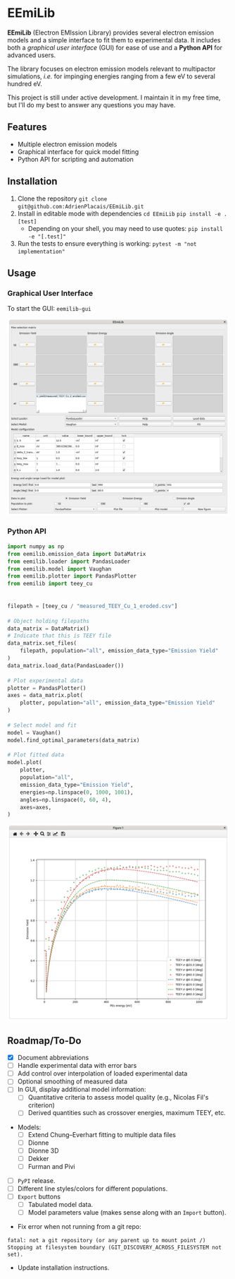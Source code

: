 # EEmiLib

**EEmiLib** (Electron EMIssion Library) provides several electron emission models and
a simple interface to fit them to experimental data.
It includes both a _graphical user interface_ (GUI) for ease of use and a
**Python API** for advanced users.

The library focuses on electron emission models relevant to multipactor simulations,
_i.e._ for impinging energies ranging from a few eV to several hundred eV.

This project is still under active development.
I maintain it in my free time, but I'll do my best to answer any questions you
may have.

## Features

- Multiple electron emission models
- Graphical interface for quick model fitting
- Python API for scripting and automation

## Installation

1. Clone the repository
   `git clone git@github.com:AdrienPlacais/EEmiLib.git`
2. Install in editable mode with dependencies
   `cd EEmiLib`
   `pip install -e .[test]`
   - Depending on your shell, you may need to use quotes:
     `pip install -e "[.test]"`
3. Run the tests to ensure everything is working:
   `pytest -m "not implementation"`

## Usage

### Graphical User Interface

To start the GUI:
`eemilib-gui`

![GUI screenshot](images/gui_example.png)

### Python API

```python
import numpy as np
from eemilib.emission_data import DataMatrix
from eemilib.loader import PandasLoader
from eemilib.model import Vaughan
from eemilib.plotter import PandasPlotter
from eemilib import teey_cu


filepath = [teey_cu / "measured_TEEY_Cu_1_eroded.csv"]

# Object holding filepaths
data_matrix = DataMatrix()
# Indicate that this is TEEY file
data_matrix.set_files(
    filepath, population="all", emission_data_type="Emission Yield"
)
data_matrix.load_data(PandasLoader())

# Plot experimental data
plotter = PandasPlotter()
axes = data_matrix.plot(
    plotter, population="all", emission_data_type="Emission Yield"
)

# Select model and fit
model = Vaughan()
model.find_optimal_parameters(data_matrix)

# Plot fitted data
model.plot(
    plotter,
    population="all",
    emission_data_type="Emission Yield",
    energies=np.linspace(0, 1000, 1001),
    angles=np.linspace(0, 60, 4),
    axes=axes,
)
```

![results screenshot](images/gui_example_results.png)

## Roadmap/To-Do

- [x] Document abbreviations
- [ ] Handle experimental data with error bars
- [ ] Add control over interpolation of loaded experimental data
- [ ] Optional smoothing of measured data
- [ ] In GUI, display additional model information:
  - [ ] Quantitative criteria to assess model quality (e.g., Nicolas Fil's criterion)
  - [ ] Derived quantities such as crossover energies, maximum TEEY, etc.
- Models:
  - [ ] Extend Chung–Everhart fitting to multiple data files
  - [ ] Dionne
  - [ ] Dionne 3D
  - [ ] Dekker
  - [ ] Furman and Pivi
- [ ] `PyPI` release.
- [ ] Different line styles/colors for different populations.
- [ ] `Export` buttons
  - [ ] Tabulated model data.
  - [ ] Model parameters value (makes sense along with an `Import` button).
- Fix error when not running from a git repo:

```
fatal: not a git repository (or any parent up to mount point /)
Stopping at filesystem boundary (GIT_DISCOVERY_ACROSS_FILESYSTEM not set).
```

- Update installation instructions.
